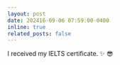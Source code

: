 ```yaml
---
layout: post
date: 202416-09-06 07:59:00-0400
inline: true
related_posts: false
---
```


I received my IELTS certificate. :sparkles: 😎
